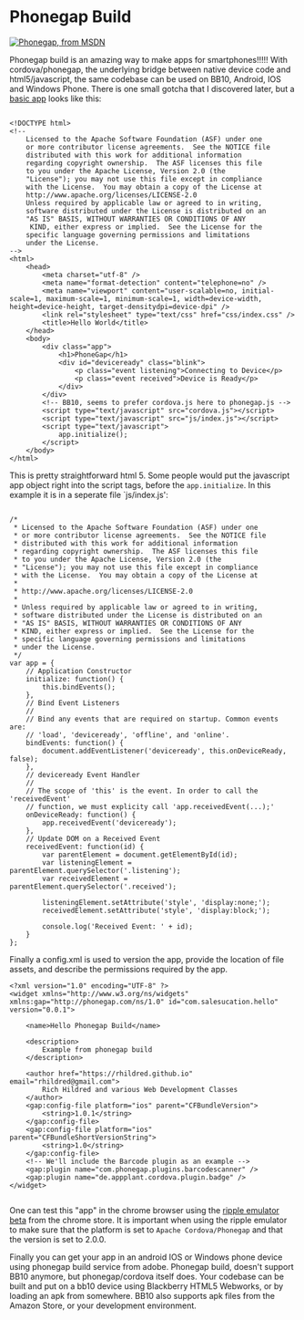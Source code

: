 Phonegap Build
=============

[![Phonegap, from MSDN](https://rhildred.github.io/images/hh771462.HowToCreateHTML5AppsWindowsPhoneGap-2.png "Phonegap, from MSDN")
](https://msdn.microsoft.com/en-us/hh771462.aspx)

Phonegap build is an amazing way to make apps for smartphones!!!!! With cordova/phonegap, the underlying bridge between native device code and html5/javascript, the same codebase can be used on BB10, Android, IOS and Windows Phone. There is one small gotcha that I discovered later, but a [basic app](https://github.com/rhildred/hellophonegapbuild) looks like this:

```

<!DOCTYPE html>
<!--
    Licensed to the Apache Software Foundation (ASF) under one
    or more contributor license agreements.  See the NOTICE file
    distributed with this work for additional information
    regarding copyright ownership.  The ASF licenses this file
    to you under the Apache License, Version 2.0 (the
    "License"); you may not use this file except in compliance
    with the License.  You may obtain a copy of the License at
    http://www.apache.org/licenses/LICENSE-2.0
    Unless required by applicable law or agreed to in writing,
    software distributed under the License is distributed on an
    "AS IS" BASIS, WITHOUT WARRANTIES OR CONDITIONS OF ANY
     KIND, either express or implied.  See the License for the
    specific language governing permissions and limitations
    under the License.
-->
<html>
    <head>
        <meta charset="utf-8" />
        <meta name="format-detection" content="telephone=no" />
        <meta name="viewport" content="user-scalable=no, initial-scale=1, maximum-scale=1, minimum-scale=1, width=device-width, height=device-height, target-densitydpi=device-dpi" />
        <link rel="stylesheet" type="text/css" href="css/index.css" />
        <title>Hello World</title>
    </head>
    <body>
        <div class="app">
            <h1>PhoneGap</h1>
            <div id="deviceready" class="blink">
                <p class="event listening">Connecting to Device</p>
                <p class="event received">Device is Ready</p>
            </div>
        </div>
        <!-- BB10, seems to prefer cordova.js here to phonegap.js -->
        <script type="text/javascript" src="cordova.js"></script>
        <script type="text/javascript" src="js/index.js"></script>
        <script type="text/javascript">
            app.initialize();
        </script>
    </body>
</html>

```

This is pretty straightforward html 5. Some people would put the javascript app object right into the script tags, before the `app.initialize`. In this example it is in a seperate file `js/index.js':

```

/*
 * Licensed to the Apache Software Foundation (ASF) under one
 * or more contributor license agreements.  See the NOTICE file
 * distributed with this work for additional information
 * regarding copyright ownership.  The ASF licenses this file
 * to you under the Apache License, Version 2.0 (the
 * "License"); you may not use this file except in compliance
 * with the License.  You may obtain a copy of the License at
 *
 * http://www.apache.org/licenses/LICENSE-2.0
 *
 * Unless required by applicable law or agreed to in writing,
 * software distributed under the License is distributed on an
 * "AS IS" BASIS, WITHOUT WARRANTIES OR CONDITIONS OF ANY
 * KIND, either express or implied.  See the License for the
 * specific language governing permissions and limitations
 * under the License.
 */
var app = {
    // Application Constructor
    initialize: function() {
        this.bindEvents();
    },
    // Bind Event Listeners
    //
    // Bind any events that are required on startup. Common events are:
    // 'load', 'deviceready', 'offline', and 'online'.
    bindEvents: function() {
        document.addEventListener('deviceready', this.onDeviceReady, false);
    },
    // deviceready Event Handler
    //
    // The scope of 'this' is the event. In order to call the 'receivedEvent'
    // function, we must explicity call 'app.receivedEvent(...);'
    onDeviceReady: function() {
        app.receivedEvent('deviceready');
    },
    // Update DOM on a Received Event
    receivedEvent: function(id) {
        var parentElement = document.getElementById(id);
        var listeningElement = parentElement.querySelector('.listening');
        var receivedElement = parentElement.querySelector('.received');

        listeningElement.setAttribute('style', 'display:none;');
        receivedElement.setAttribute('style', 'display:block;');

        console.log('Received Event: ' + id);
    }
};

```

Finally a config.xml is used to version the app, provide the location of file assets, and describe the permissions required by the app.

```
<?xml version="1.0" encoding="UTF-8" ?>
<widget xmlns="http://www.w3.org/ns/widgets" xmlns:gap="http://phonegap.com/ns/1.0" id="com.salesucation.hello" version="0.0.1">

    <name>Hello Phonegap Build</name>

    <description>
        Example from phonegap build
    </description>

    <author href="https://rhildred.github.io" email="rhildred@gmail.com">
        Rich Hildred and various Web Development Classes
    </author>
    <gap:config-file platform="ios" parent="CFBundleVersion">
        <string>1.0.1</string>
    </gap:config-file>
    <gap:config-file platform="ios" parent="CFBundleShortVersionString">
        <string>1.0</string>
    </gap:config-file>
    <!-- We'll include the Barcode plugin as an example -->
    <gap:plugin name="com.phonegap.plugins.barcodescanner" />
    <gap:plugin name="de.appplant.cordova.plugin.badge" />
</widget>


```

One can test this "app" in the chrome browser using the [ripple emulator beta](https://chrome.google.com/webstore/search/ripple%20emulator%20beta?hl=en-US) from the chrome store. It is important when using the ripple emulator to make sure that the platform is set to `Apache Cordova/Phonegap` and that the version is set to 2.0.0.

Finally you can get your app in an android IOS or Windows phone device using phonegap build service from adobe. Phonegap build, doesn't support BB10 anymore, but phonegap/cordova itself does. Your codebase can be built and put on a bb10 device using Blackberry HTML5 Webworks, or by loading an apk from somewhere. BB10 also supports apk files from the Amazon Store, or your development environment.
